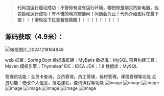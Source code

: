 > **代码包运行启动成功！不管你有没有运行环境，哪怕你是刚买的新电脑，也包启动运行成功！有不懂的地方随便问！问到会为止！代码介绍图片在最下面！！！滑轮往下拉查看效果图！！！！！！！！！！**
## 源码获取（4.9米）：
![微信图片_20241218164848](https://github.com/user-attachments/assets/728a9cbf-c99d-4183-8970-3884ed6287c1)

web 框架：Spring Boot
数据库框架：MyBatis
数据库：MySQL
项目构建工具：Maven
模板引擎：Thymeleaf
IDE：IDEA
JDK：1.8
数据库：MySQL

管理员功能：会员卡查询，会员管理，员工管理，器材管理，课程管理等功能
会员功能：修改个人信息，报名课程，查询课程等功能
![image](https://github.com/user-attachments/assets/91e18c84-9da6-4312-88f9-a18f3bb5db68)
![image](https://github.com/user-attachments/assets/a51ad735-9aac-47d0-a2b5-03e05d147225)
![image](https://github.com/user-attachments/assets/2bc06258-2cce-43ca-b456-88ce6bc4f0fc)
![image](https://github.com/user-attachments/assets/5823b0ec-6417-4dad-9d89-fb4af93c044a)
  ![image](https://github.com/user-attachments/assets/0f66753f-d893-4b81-aad1-537fc9355b16)
![image](https://github.com/user-attachments/assets/d7de7cbb-7655-4e25-9701-bd2d1c8a968c)
![image](https://github.com/user-attachments/assets/c40d5add-a8e0-4db6-9b31-30982141170f)
![image](https://github.com/user-attachments/assets/004cbabf-d641-4de0-a44f-049eefe637be)
